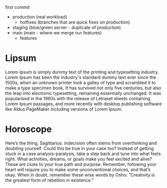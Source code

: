 first commit 


- production (real workload)
  - hotfixes (branches that are quick fixes on production)
- staging (blue/green server - duplicate of production)
- main (main - where we merge our features)
    - features  

# Lipsum

Lorem Ipsum is simply dummy text of the printing and typesetting industry. Lorem Ipsum has been the industry's standard dummy text ever since the 1500s, when an unknown printer took a galley of type and scrambled it to make a type specimen book. It has survived not only five centuries, but also the leap into electronic typesetting, remaining essentially unchanged. It was popularised in the 1960s with the release of Letraset sheets containing Lorem Ipsum passages, and more recently with desktop publishing software like Aldus PageMaker including versions of Lorem Ipsum.

# Horoscope

Here’s the thing, Sagittarius: indecision often stems from overthinking and doubting yourself. Could this be true in your case too? Instead of getting stuck in a case analysis-paralysis, take a step back and tune into what feels right. What activities, dreams, or goals make you feel excited and alive? These are clues to your true path and purpose. Remember, following your heart will require you to make some unconventional choices, and that’s okay. When in doubt, remember these wise words by Osho: “Creativity is the greatest form of rebellion in existence.”